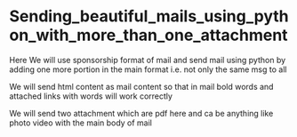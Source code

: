 # Sending_beautiful_mails_using_python_with_more_than_one_attachment

Here We will use sponsorship format of mail and send mail using python by adding one more portion in the main format i.e. not only the same msg to all

We will send html content as mail content so that in mail bold words and attached links with words will work correctly

We will send two attachment which are pdf here and ca be anything like photo video with the main body of mail

